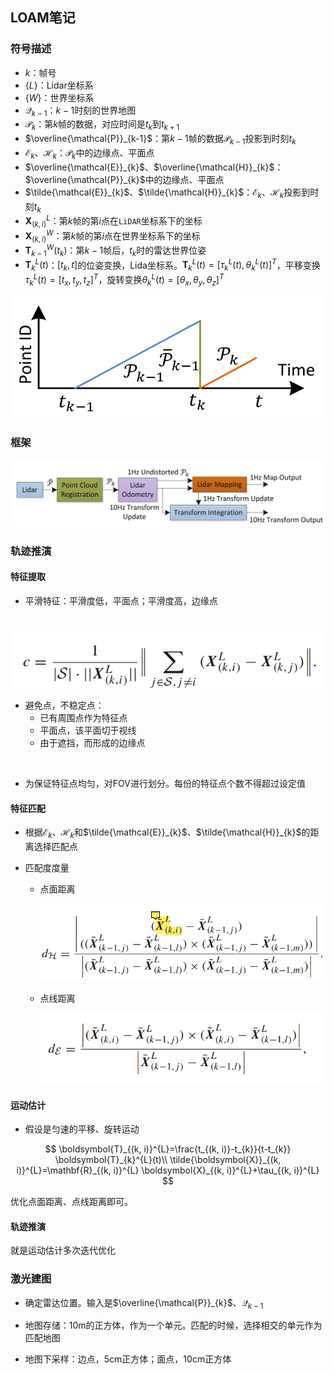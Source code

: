 

## LOAM笔记

### 符号描述

- $k$：帧号
- $\{L\}$：Lidar坐标系
- $\{W\}$：世界坐标系
- $\mathcal{Q}_{k-1}$：$k-1$时刻的世界地图
- $\mathcal{P}_{k}$：第$k$帧的数据，对应时间是$t_{k}$到$t_{k+1}$
- $\overline{\mathcal{P}}_{k-1}$：第$k-1$帧的数据$\mathcal{P}_{k-1}$投影到时刻$t_k$
- $\mathcal{E}_{k}$、$\mathcal{H}_{k}$：$\mathcal{P}_{k}$中的边缘点、平面点
- $\overline{\mathcal{E}}_{k}$、$\overline{\mathcal{H}}_{k}$：$\overline{\mathcal{P}}_{k}$中的边缘点、平面点
- $\tilde{\mathcal{E}}_{k}$、$\tilde{\mathcal{H}}_{k}$：$\mathcal{E}_{k}$、$\mathcal{H}_{k}$投影到时刻$t_k$
- $\boldsymbol{X}_{(k, i)}^{L}$：第$k$帧的第$i$点在`LiDAR`坐标系下的坐标
- $\boldsymbol{X}_{(k, i)}^{W}$：第$k$帧的第$i$点在世界坐标系下的坐标
- $\boldsymbol{T}_{k-1}^{W}(t_k)$：第$k-1$帧后，$t_k$时的雷达世界位姿
- $\boldsymbol{T}_{k}^{L}(t)$：$[t_k, t]$的位姿变换，Lida坐标系。$\boldsymbol{T}_{k}^{L}(t)=\left[\tau_{k}^{L}(t), \theta_{k}^{L}(t)\right]^{T}$，平移变换$\tau_{k}^{L}(t)=\left[t_{x}, t_{y}, t_{z}\right]^{T}$，旋转变换$\theta_{k}^{L}(t)=\left[\theta_{x}, \theta_{y}, \theta_{z}\right]^{T}$



![image-20220624211456729](img/image-20220624211456729.png)



### 框架

![image-20220619232256738](./img/image-20220619232256738.png)



### 轨迹推演

#### 特征提取

- 平滑特征：平滑度低，平面点；平滑度高，边缘点

​	![image-20220619233121165](img/image-20220619233121165.png)

- 避免点，不稳定点：
  - 已有周围点作为特征点
  - 平面点，该平面切于视线
  - 由于遮挡，而形成的边缘点

​	

- 为保证特征点均匀，对FOV进行划分。每份的特征点个数不得超过设定值



#### 特征匹配

- 根据$\mathcal{E}_{k}$、$\mathcal{H}_{k}$和$\tilde{\mathcal{E}}_{k}$、$\tilde{\mathcal{H}}_{k}$的距离选择匹配点

- 匹配度度量

  - 点面距离

    ![image-20220624224936589](img/image-20220624224936589.png)

  - 点线距离

    ![image-20220624224924978](img/image-20220624224924978.png)



#### 运动估计

- 假设是匀速的平移、旋转运动


$$
\boldsymbol{T}_{(k, i)}^{L}=\frac{t_{(k, i)}-t_{k}}{t-t_{k}} \boldsymbol{T}_{k}^{L}(t)\\
\tilde{\boldsymbol{X}}_{(k, i)}^{L}=\mathbf{R}_{(k, i)}^{L} \boldsymbol{X}_{(k, i)}^{L}+\tau_{(k, i)}^{L}
$$




优化点面距离、点线距离即可。



#### 轨迹推演

就是运动估计多次迭代优化



### 激光建图

- 确定雷达位置。输入是$\overline{\mathcal{P}}_{k}$、$\mathcal{Q}_{k-1}$

- 地图存储：10m的正方体，作为一个单元。匹配的时候，选择相交的单元作为匹配地图
- 地图下采样：边点，5cm正方体；面点，10cm正方体



